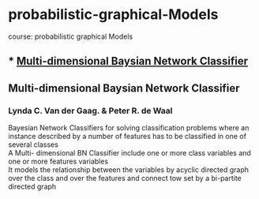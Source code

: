 # probabilistic-graphical-Models
course: probabilistic graphical Models  
  

## * [Multi-dimensional Baysian Network Classifier](https://github.com/E008001/probabilistic-graphical-Models/blob/master/Multi-dim%20BN%20classifier-1.pdf)
## Multi-dimensional Baysian Network Classifier
### Lynda C. Van der Gaag. &   Peter R. de Waal  
  
  Bayesian Network Classifiers for solving classification problems where an instance described by a number of features has to be classified  in one of several classes  
A Multi- dimensional BN Classifier include one or more class variables and one or more features variables  
It models the relationship between the variables by acyclic directed graph over the class and over the features and connect tow set by a bi-partite directed graph  


